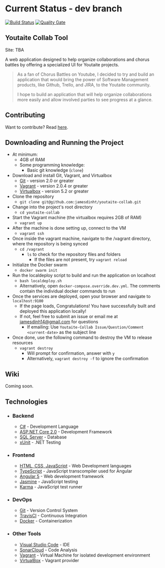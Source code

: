 # Current Status - dev branch

[![Build Status](https://travis-ci.org/jamesdinht/youtaite-collab.svg?branch=dev)](https://travis-ci.org/jamesdinht/youtaite-collab) [![Quality Gate](https://sonarcloud.io/api/project_badges/measure?project=youtaite-collab&metric=alert_status)](https://sonarcloud.io/api/project_badges/measure?project=youtaite-collab&metric=alert_status)


## Youtaite Collab Tool
Site: TBA

A web application designed to help organize collaborations and chorus battles by offering a specialized UI for Youtaite projects.

>As a fan of Chorus Battles on Youtube, I decided to try and build an application that would bring the power of Software Management products, like Github, Trello, and JIRA, to the Youtaite community. 
>
>I hope to build an application that will help organize collaborations more easily and allow involved parties to see progress at a glance.

## Contributing
Want to contribute? Read [here](CONTRIBUTING.md).

## Downloading and Running the Project
- At minimum:
  - 4GB of RAM
  - Some programming knowledge:
    - Basic git knowledge (`clone`)
- Download and install Git, Vagrant, and Virtualbox
  - [Git](https://git-scm.com/downloads) - version 2.0 or greater
  - [Vagrant](https://www.vagrantup.com/downloads.html) - version 2.0.4 or greater
  - [Virtualbox](https://www.virtualbox.org/wiki/Downloads) - version 5.2 or greater
- Clone the repository
  - `git clone git@github.com:jamesdinht/youtaite-collab.git` 
- Change into the project's root directory
  - `cd youtaite-collab`
- Start the Vagrant machine (the virtualbox requires 2GB of RAM)
  - `vagrant up`
- After the machine is done setting up, connect to the VM
  - `vagrant ssh`
- Once inside the vagrant machine, navigate to the /vagrant directory, where the repository is being synced
  - `cd /vagrant`
    - `ls` to check for the repository files and folders
      - If the files are not present, try `vagrant reload`
- Initialize the Docker swarm
  - `docker swarm init`
- Run the localdeploy script to build and run the application on localhost
  - `bash localdeploy.sh`
  - Alternatively, open `docker-compose.override.dev.yml`. The comments contain the individual docker commands to run
- Once the services are deployed, open your browser and navigate to `localhost:9100`
  - If the page loads, Congratulations! You have successfully built and deployed this application locally!
  - If not, feel free to submit an issue or email me at jamesdinh14@gmail.com for questions
    - If emailing: Use `Youtaite-Collab Issue/Question/Comment <current-date>` as the subject line
- Once done, use the following command to destroy the VM to release resources
  - `vagrant destroy`
    - Will prompt for confirmation, answer with `y`
    - Alternatively, `vagrant destroy -f` to ignore the confirmation

## Wiki
Coming soon.

## Technologies
- ### Backend
    - [C#](https://docs.microsoft.com/en-us/dotnet/csharp/) - Development Language
    - [ASP.NET Core 2.0](https://www.microsoft.com/net/learn/get-started/windows) - Development Framework
    - [SQL Server](https://www.microsoft.com/en-us/sql-server/sql-server-2017) - Database
    - [xUnit](http://xunit.github.io/docs/getting-started-dotnet-core) - .NET Testing
- ### Frontend
    - [HTML, CSS, JavaScript](https://www.w3schools.com) - Web Development languages
    - [TypeScript](https://www.typescriptlang.org) - JavaScript transcompiler used for Angular
    - [Angular 5](https://angular.io) - Web development framework
    - [Jasmine](https://jasmine.github.io) - JavaScript testing
    - [Karma](https://karma-runner.github.io/2.0/index.html) - JavaScript test runner
- ### DevOps
    - [Git](https://git-scm.com) - Version Control System
    - [TravisCI](https://travis-ci.org) - Continuous Integration
    - [Docker](https://www.docker.com/community-edition) - Containerization

- ### Other Tools
    - [Visual Studio Code](https://code.visualstudio.com) - IDE
    - [SonarCloud](https://about.sonarcloud.io) - Code Analysis
    - [Vagrant](https://www.vagrantup.com) - Virtual Machine for isolated development   environment
    - [VirtualBox](https://www.virtualbox.org) - Vagrant provider
